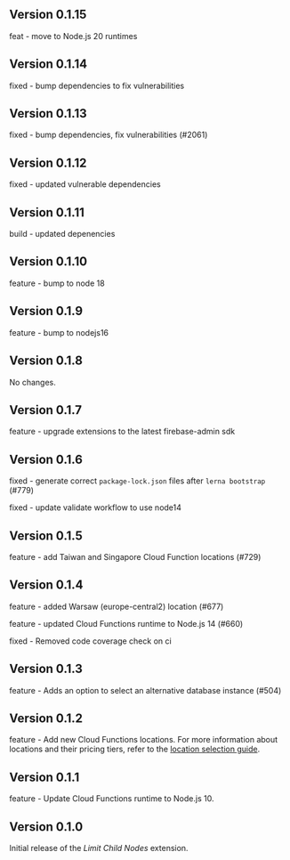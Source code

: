 ## Version 0.1.15

feat - move to Node.js 20 runtimes

## Version 0.1.14

fixed - bump dependencies to fix vulnerabilities

## Version 0.1.13

fixed - bump dependencies, fix vulnerabilities (#2061)

## Version 0.1.12

fixed - updated vulnerable dependencies

## Version 0.1.11

build - updated depenencies

## Version 0.1.10

feature - bump to node 18

## Version 0.1.9

feature - bump to nodejs16

## Version 0.1.8

No changes.

## Version 0.1.7

feature - upgrade extensions to the latest firebase-admin sdk

## Version 0.1.6

fixed - generate correct `package-lock.json` files after `lerna bootstrap` (#779)

fixed - update validate workflow to use node14

## Version 0.1.5

feature - add Taiwan and Singapore Cloud Function locations (#729)

## Version 0.1.4

feature - added Warsaw (europe-central2) location (#677)

feature - updated Cloud Functions runtime to Node.js 14 (#660)

fixed - Removed code coverage check on ci

## Version 0.1.3

feature - Adds an option to select an alternative database instance (#504)

## Version 0.1.2

feature - Add new Cloud Functions locations. For more information about locations and their pricing tiers, refer to the [location selection guide](https://firebase.google.com/docs/functions/locations).

## Version 0.1.1

feature - Update Cloud Functions runtime to Node.js 10.

## Version 0.1.0

Initial release of the _Limit Child Nodes_ extension.
